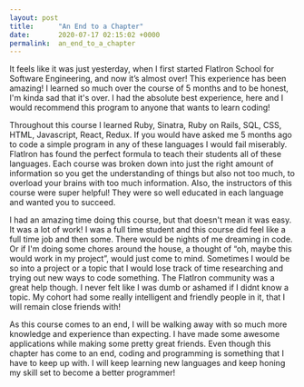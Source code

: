 ```yaml
---
layout: post
title:      "An End to a Chapter"
date:       2020-07-17 02:15:02 +0000
permalink:  an_end_to_a_chapter
---
```


It feels like it was just yesterday, when I first started FlatIron School for Software Engineering, and now it’s almost over! This experience has been amazing! I learned so much over the course of 5 months and to be honest, I'm kinda sad that it's over. I had the absolute best experience, here and I would recommend this program to anyone that wants to learn coding!

Throughout this course I learned Ruby, Sinatra, Ruby on Rails, SQL, CSS, HTML, Javascript, React, Redux. If you would have asked me 5 months ago to code a simple program in any of these languages I would fail miserably. FlatIron has found the perfect formula to teach their students all of these languages. Each course was broken down into just the right amount of information so you get the understanding of things but also not too much, to overload your brains with too much information. Also, the instructors of this course were super helpful! They were so well educated in each language and wanted you to succeed.

I had an amazing time doing this course, but that doesn't mean it was easy. It was a lot of work! I was a full time student and this course did feel like a full time job and then some. There would be nights of me dreaming in code. Or if I'm doing some chores around the house, a thought of “oh, maybe this would work in my project”, would just come to mind. Sometimes I would be so into a project or a topic that I would lose track of time researching and trying out new ways to code something. The FlatIron community was a great help though. I never felt like I was dumb or ashamed if I didnt know a topic. My cohort had some really intelligent and friendly people in it, that I will remain close friends with!

As this course comes to an end, I will be walking away with so much more knowledge and experience than expecting. I have made some awesome applications while making some pretty great friends. Even though this chapter has come to an end, coding and programming is something that I have to keep up with. I will keep learning new languages and keep honing my skill set to become a better programmer!


